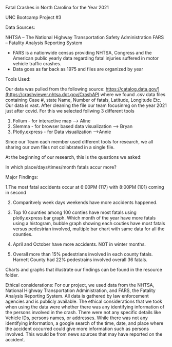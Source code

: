 Fatal Crashes in North Carolina for the Year 2021

UNC Bootcamp Project #3 


Data Sources: 

NHTSA – The National Highway Transportation Safety Administration
FARS – Fatality Analysis Reporting System
* FARS is a nationwide census providing NHTSA, Congress and the American public yearly data regarding fatal injuries suffered in motor vehicle traffic crashes.
* Data goes as far back as 1975 and files are organized by year



Tools Used:

Our data was pulled from the following source: https://catalog.data.gov/](https://crashviewer.nhtsa.dot.gov/CrashAPI where we found .csv data files containing Case #, state Name, Number of fatals, Latitude, Longitude Etc. Our data is vast. After cleaning the file our team focusinmg on the year 2021 just after covid. For this we selected follwing  3 different tools 
1. Folium  - for interactive map --> Aline
2. Slemma - for browser based data visualization --> Bryan
3. Plotly.express - for Data visualization -->Annie

Since our Team each member used different tools for research, we all sharing our own files not collabrated in a single file.

 At the beginning of our research, this is the questions we asked:

 In which place/days/times/month fatals accur more?
      
Major Findings:

1.The most fatal accidents occur at 6:00PM (117) with 8:00PM (101) coming in second

2.	Comparitvely week days weekends have more accidents happened.

3. Top 10 counties among 100 conties have most fatals using plotly.express bar graph. Which month of the year have more fatals using a histogram, bubble graph showing each couties have most fatals versus pedestrian involved, multiple bar chart with same data for all the counties.

4. April and October have more accidents. NOT in winter months.
   
5. Overall more than 15% pedestrians involved in each county fatals. Harnett County had 22% pedestrains involved overall 36 fatals.


Charts and graphs that illustrate our findings can be found in the resource folder.

Ethical considerations:
For our project, we used data from the NHTSA, National Highway Transportation Administration, and
FARS, the Fatality Analysis Reporting System. All data is gathered by law enforcement agencies and is
publicly available.
The ethical considerations that we took when using the data were whether there was any identifying
information of the persons involved in the crash. There were not any specific details like Vehicle IDs,
persons names, or addresses. While there was not any identifying information, a google search of the
time, date, and place where the accident occurred could give more information such as persons
involved. This would be from news sources that may have reported on the accident.


